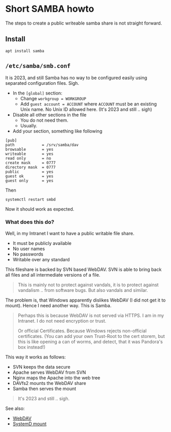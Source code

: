 # Short SAMBA howto

The steps to create a public writeable samba share is not straight forward.

## Install

```
apt install samba
```

## `/etc/samba/smb.conf`

It is 2023, and still Samba has no way to be configured easily using separated configuration files.  Sigh.

- In the `[global]` section:
  - Change `workgroup = WORKGROUP`
  - Add `guest account = ACCOUNT` where `ACCOUNT` must be an existing Unix name.  No Unix ID allowed here.  (It's 2023 and still .. sigh)
- Disable all other sections in the file
  - You do not need them.
  - Usually.
- Add your section, something like following

```
[pub]
path            = /srv/samba/dav
browsable       = yes
writeable       = yes
read only       = no
create mask     = 0777
directory mask  = 0777
public          = yes
guest ok        = yes
guest only      = yes
```

Then

```
systemctl restart smbd
```

Now it should work as expected.


### What does this do?

Well, in my Intranet I want to have a public writable file share.

- It must be publicly available
- No user names
- No passwords
- Writable over any standard

This fileshare is backed by SVN based WebDAV.  SVN is able to bring back all files and all intermediate versions of a file.

> This is mainly not to protect against vandals, it is to protect against vandalism .. from software bugs.  But also vandals and similar.

The problem is, that Windows apparently dislikes WebDAV (I did not get it to mount).  Hence I need another way.  This is Samba.

> Perhaps this is because WebDAV is not served via HTTPS.  I am in my Intranet.  I do not need encryption or trust.
> 
> Or official Certificates.  Because Windows rejects non-official certificates.
> (You can add your own Trust-Root to the cert storem, but this is like opening a can of worms, and detect, that it was Pandora's box instead!)

This way it works as follows:

- SVN keeps the data secure
- Apache serves WebDAV from SVN
- Nginx maps the Apache into the web tree
- DAVfs2 mounts the WebDAV share
- Samba then serves the mount

> It's 2023 and still .. sigh.

See also:

- [WebDAV](webdav.md)
- [SystemD mount](systemd/mount.md)
